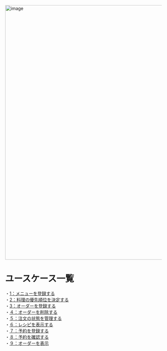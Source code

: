 <img width="818" alt="image" src="https://github.com/urakawa-es5/security/assets/119495449/cd679975-0bcb-4c63-b2ba-5d5c9a93ac5a">






# ユースケース一覧  
・[1：メニューを登録する](https://github.com/urakawa-es5/security/blob/main/rakuraku_kitchen/%E3%83%A6%E3%83%BC%E3%82%B9%E3%82%B1%E3%83%BC%E3%82%B9/%E3%83%A1%E3%83%8B%E3%83%A5%E3%83%BC%E3%82%92%E7%99%BB%E9%8C%B2%E3%81%99%E3%82%8B.md)  
・[2：料理の優先順位を決定する](https://github.com/urakawa-es5/security/blob/main/rakuraku_kitchen/%E3%83%A6%E3%83%BC%E3%82%B9%E3%82%B1%E3%83%BC%E3%82%B9/%E6%96%99%E7%90%86%E3%81%AE%E5%84%AA%E5%85%88%E9%A0%86%E4%BD%8D%E3%82%92%E6%B1%BA%E5%AE%9A%E3%81%99%E3%82%8B.md)  
・[3：オーダーを登録する](https://github.com/urakawa-es5/security/blob/main/rakuraku_kitchen/%E3%83%A6%E3%83%BC%E3%82%B9%E3%82%B1%E3%83%BC%E3%82%B9/%E3%82%AA%E3%83%BC%E3%83%80%E3%83%BC%E3%82%92%E7%99%BB%E9%8C%B2%E3%81%99%E3%82%8B.md)  
・[４：オーダーを削除する](https://github.com/urakawa-es5/security/blob/main/rakuraku_kitchen/%E3%83%A6%E3%83%BC%E3%82%B9%E3%82%B1%E3%83%BC%E3%82%B9/%E3%82%AA%E3%83%BC%E3%83%80%E3%83%BC%E3%82%92%E5%89%8A%E9%99%A4%E3%81%99%E3%82%8B.md)  
・[５：注文の状態を管理する](https://github.com/urakawa-es5/security/blob/main/rakuraku_kitchen/%E3%83%A6%E3%83%BC%E3%82%B9%E3%82%B1%E3%83%BC%E3%82%B9/%E6%B3%A8%E6%96%87%E3%81%AE%E7%8A%B6%E6%85%8B%E3%82%92%E7%AE%A1%E7%90%86%E3%81%99%E3%82%8B.md)  
・[６：レシピを表示する](https://github.com/urakawa-es5/security/blob/main/rakuraku_kitchen/%E3%83%A6%E3%83%BC%E3%82%B9%E3%82%B1%E3%83%BC%E3%82%B9/%E3%83%AC%E3%82%B7%E3%83%94%E3%82%92%E8%A1%A8%E7%A4%BA%E3%81%99%E3%82%8B.md)  
・[７：予約を登録する](https://github.com/urakawa-es5/security/blob/main/rakuraku_kitchen/%E3%83%A6%E3%83%BC%E3%82%B9%E3%82%B1%E3%83%BC%E3%82%B9/%E4%BA%88%E7%B4%84%E3%82%92%E7%99%BB%E9%8C%B2%E3%81%99%E3%82%8B.md)   
・[８：予約を確認する](https://github.com/urakawa-es5/security/blob/main/rakuraku_kitchen/%E3%83%A6%E3%83%BC%E3%82%B9%E3%82%B1%E3%83%BC%E3%82%B9/%E4%BA%88%E7%B4%84%E3%82%92%E7%A2%BA%E8%AA%8D%E3%81%99%E3%82%8B.md)  
・[９：オーダーを表示](https://github.com/urakawa-es5/security/blob/main/rakuraku_kitchen/%E3%83%A6%E3%83%BC%E3%82%B9%E3%82%B1%E3%83%BC%E3%82%B9/%E3%82%AA%E3%83%BC%E3%83%80%E3%83%BC%E3%82%92%E8%A1%A8%E7%A4%BA%E3%81%99%E3%82%8B.md)